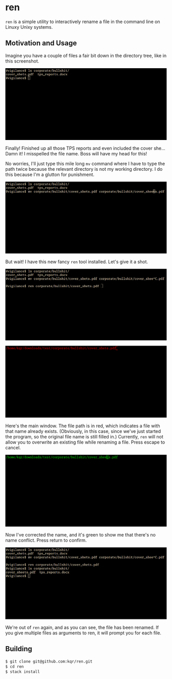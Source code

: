 ren
===

`ren` is a simple utility to interactively rename a file in the command line
on Linuxy Unixy systems.


Motivation and Usage
--------------------

Imagine you have a couple of files a fair bit down in the directory tree, like
in this screenshot.

![ls corporate/bullshit/](screenshots/scrot_20160421040726.png)

Finally! Finished up all those TPS reports and even included the cover she...
Damn it! I misspelled the file name. Boss will have my head for this!

No worries, I'll just type this mile long `mv` command where I have to type the
path twice because the relevant directory is not my working directory. I do this
because I'm a glutton for punishment.

![looong mv command](screenshots/scrot_20160421040743.png)

But wait! I have this new fancy `ren` tool installed. Let's give it a shot.

![short ren command](screenshots/scrot_20160421040753.png)

![ren dialog](screenshots/scrot_20160421040757.png)

Here's the main window. The file path is in red, which indicates a file with
that name already exists. (Obviously, in this case, since we've just started
the program, so the original file name is still filled in.) Currently, `ren`
will not allow you to overwrite an existing file while renaming a file. Press
escape to cancel.

![ren renaming in progress](screenshots/scrot_20160421040801.png)

Now I've corrected the name, and it's green to show me that there's no name
conflict. Press return to confirm.

![successfully renamed!](screenshots/scrot_20160421040810.png)

We're out of `ren` again, and as you can see, the file has been renamed. If you
give multiple files as arguments to ren, it will prompt you for each file.


Building
--------

```
$ git clone git@github.com:kqr/ren.git
$ cd ren
$ stack install
```

